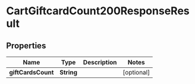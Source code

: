 

# CartGiftcardCount200ResponseResult


## Properties

Name | Type | Description | Notes
------------ | ------------- | ------------- | -------------
**giftCardsCount** | **String** |  |  [optional]



